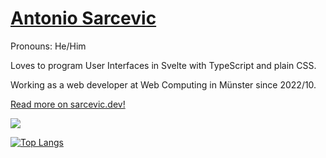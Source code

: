 # [Antonio Sarcevic](https://www.sarcevic.dev/)

Pronouns: He/Him

Loves to program User Interfaces in Svelte with TypeScript and plain CSS.

Working as a web developer at Web Computing in Münster since 2022/10.

[Read more on sarcevic.dev!](https://www.sarcevic.dev/)


<picture>
<source 
  srcset="https://github-readme-stats.vercel.app/api?username=SarcevicAntonio&show_icons=true&theme=dark"
  media="(prefers-color-scheme: dark)"
/>
<source
  srcset="https://github-readme-stats.vercel.app/api?username=SarcevicAntonio&show_icons=true"
  media="(prefers-color-scheme: light), (prefers-color-scheme: no-preference)"
/>
<img src="https://github-readme-stats.vercel.app/api?username=SarcevicAntonio&show_icons=true" />
</picture>

[![Top Langs](https://github-readme-stats.vercel.app/api/top-langs/?username=SarcevicAntonio&layout=compact)](https://github.com/anuraghazra/github-readme-stats)
